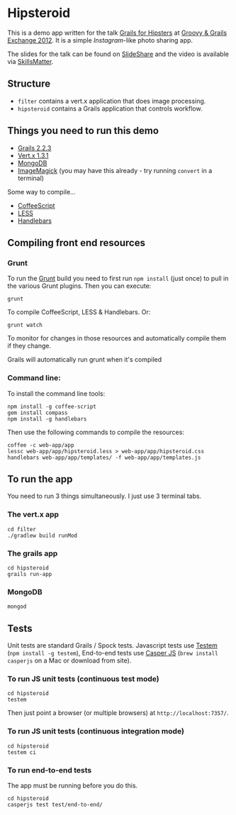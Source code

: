 # Hipsteroid

This is a demo app written for the talk [Grails for Hipsters][talk] at [Groovy & Grails Exchange 2012][ggx]. It is a simple _Instagram_-like photo sharing app.

The slides for the talk can be found on [SlideShare](http://www.slideshare.net/rfletcher/grails-for-hipsters) and the video is available via [SkillsMatter](http://skillsmatter.com/podcast/groovy-grails/grails-for-hipsters).

## Structure

* `filter` contains a vert.x application that does image processing.
* `hipsteroid` contains a Grails application that controls workflow.

## Things you need to run this demo

* [Grails 2.2.3][grails]
* [Vert.x 1.3.1][vert.x]
* [MongoDB][mongo]
* [ImageMagick][im] (you may have this already - try running `convert` in a terminal)

Some way to compile…

* [CoffeeScript][coffee]
* [LESS][less]
* [Handlebars][hbs]

## Compiling front end resources

### Grunt

To run the [Grunt][grunt] build you need to first run `npm install` (just once) to pull in the various Grunt plugins. Then you can execute:

	grunt

To compile CoffeeScript, LESS & Handlebars. Or:

	grunt watch

To monitor for changes in those resources and automatically compile them if they change.

Grails will automatically run grunt when it's compiled

### Command line:

To install the command line tools:

	npm install -g coffee-script
	gem install compass
	npm install -g handlebars

Then use the following commands to compile the resources:

	coffee -c web-app/app
	lessc web-app/app/hipsteroid.less > web-app/app/hipsteroid.css
	handlebars web-app/app/templates/ -f web-app/app/templates.js

## To run the app

You need to run 3 things simultaneously. I just use 3 terminal tabs.

### The vert.x app

	cd filter
	./gradlew build runMod

### The grails app

	cd hipsteroid
	grails run-app

### MongoDB

	mongod

## Tests

Unit tests are standard Grails / Spock tests. Javascript tests use [Testem][testem] (`npm install -g testem`), End-to-end tests use [Casper JS][casper] (`brew install casperjs` on a Mac or download from site).

### To run JS unit tests (continuous test mode)

	cd hipsteroid
	testem

Then just point a browser (or multiple browsers) at `http://localhost:7357/`.

### To run JS unit tests (continuous integration mode)

	cd hipsteroid
	testem ci

### To run end-to-end tests

The app must be running before you do this.

	cd hipsteroid
	casperjs test test/end-to-end/

[talk]:http://skillsmatter.com/podcast/groovy-grails/grails-for-hipsters
[ggx]:http://skillsmatter.com/event/groovy-grails/groovy-grails-exchange-2012
[grails]:http://grails.org/
[vert.x]:http://vertx.io/
[mongo]:http://www.mongodb.org/
[im]:http://www.imagemagick.org/script/index.php
[coffee]:http://coffeescript.org/
[less]:http://lesscss.org/
[hbs]:http://handlebarsjs.com/
[codekit]:http://incident57.com/codekit/
[testem]:https://github.com/airportyh/testem
[casper]:http://casperjs.org/
[grunt]:http://gruntjs.org/